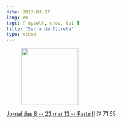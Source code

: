 ```yaml
---
date: 2013-03-27
lang: en
tags: [ myself, snow, tvi ]
title: "Serra da Estrela"
type: video
---
```


<figure>
<a
href="https://hugo.ferreira.cc/jornal-das-8-23-mar-13-parte-ii-7155/attachment/532/"
rel="attachment"><img
src="/wp-content/uploads/2013/03/tumblr_mkamn0s0CT1qz82meo1_1280-150x150.png"
width="150" height="150" /></a></figure>

[Jornal das 8 -- 23 mar 13 -- Parte II](http://www.tvi.iol.pt/programa/jornal-das-8/4295/videos/156659/video/13832147/1) @ 71:55

